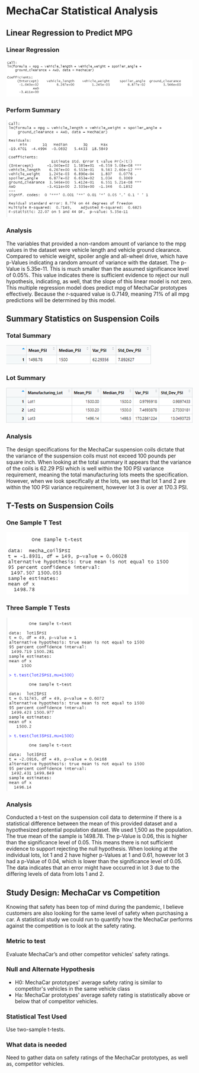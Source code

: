 # MechaCar Statistical Analysis

## Linear Regression to Predict MPG
### Linear Regression 

![Chart1](LinearRegression.PNG)

### Perform Summary

![Chart2](PerformSummary.PNG)

### Analysis

The variables that provided a non-random amount of variance to the mpg values in the dataset were vehicle length and vehicle ground clearance. Compared to vehicle weight, spoiler angle and all-wheel drive, which have p-Values indicating a random amount of variance with the dataset. The p-Value is 5.35e-11. This is much smaller than the assumed significance level of 0.05%. This value indicates there is sufficient evidence to reject our null hypothesis, indicating, as well, that the slope of this linear model is not zero. This multiple regression model does predict mpg of MechaCar prototypes effectively. Because the r-squared value is 0.7149, meaning 71% of all mpg predictions will be determined by this model. 
## Summary Statistics on Suspension Coils

### Total Summary

![Chart3](TotalSummary.PNG)

### Lot Summary

![Chart4](LotSummary.PNG)

### Analysis

The design specifications for the MechaCar suspension coils dictate that the variance of the suspension coils must not exceed 100 pounds per square inch. When looking at the total summary it appears that the variance of the coils is 62.29 PSI which is well within the 100 PSI variance requirement, meaning the total manufacturing lots meets the specification. However, when we look specifically at the lots, we see that lot 1 and 2 are within the 100 PSI variance requirement, however lot 3 is over at 170.3 PSI.

## T-Tests on Suspension Coils

### One Sample T Test

![Chart5](SampleTTest.PNG)

### Three Sample T Tests

![Chart6]( TTests.PNG)

### Analysis

Conducted a t-test on the suspension coil data to determine if there is a statistical difference between the mean of this provided dataset and a hypothesized potential population dataset. We used 1,500 as the population. The true mean of the sample is 1498.78. The p-Value is 0.06, this is higher than the significance level of 0.05. This means there is not sufficient evidence to support rejecting the null hypothesis. When looking at the individual lots, lot 1 and 2 have higher p-Values at 1 and 0.61, however lot 3 had a p-Value of 0.04, which is lower than the significance level of 0.05. The data indicates that an error might have occurred in lot 3 due to the differing levels of data from lots 1 and 2.

## Study Design: MechaCar vs Competition 

Knowing that safety has been top of mind during the pandemic, I believe customers are also looking for the same level of safety when purchasing a car. A statistical study we could run to quantify how the MechaCar performs against the competition is to look at the safety rating.

### Metric to test

Evaluate MechaCar’s and other competitor vehicles’ safety ratings. 

### Null and Alternate Hypothesis 

- H0: MechaCar prototypes' average safety rating is similar to competitor's vehicles in the same vehicle class 
- Ha: MechaCar prototypes' average safety rating is statistically above or below that of competitor vehicles.

### Statistical Test Used

Use two-sample t-tests.
### What data is needed

Need to gather data on safety ratings of the MechaCar prototypes, as well as, competitor vehicles. 

